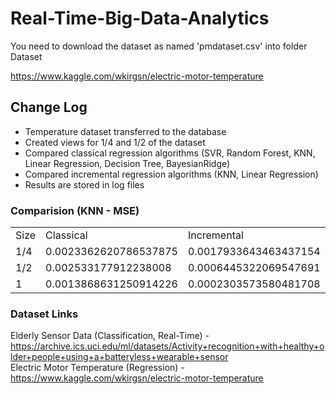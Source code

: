 # Real-Time-Big-Data-Analytics
You need to download the dataset as named 'pmdataset.csv' into folder Dataset


https://www.kaggle.com/wkirgsn/electric-motor-temperature


## Change Log
- Temperature dataset transferred to the database
- Created views for 1/4 and 1/2 of the dataset
- Compared classical regression algorithms (SVR, Random Forest, KNN, Linear Regression, Decision Tree, BayesianRidge) 
- Compared incremental regression algorithms (KNN, Linear Regression)
- Results are stored in log files

### Comparision (KNN - MSE)
<table>
  <tr>
    <td>Size</td>
    <td>Classical</td>
    <td>Incremental</td>
  </tr>
  <tr>
    <td>1/4</td>
    <td>0.0023362620786537875</td>
    <td>0.0017933643463437154</td>
  </tr>
  <tr>
    <td>1/2</td>
    <td>0.002533177912238008</td>
    <td>0.0006445322069547691</td>
  </tr>
  <tr>
    <td>1</td>
    <td>0.0013868631250914226</td>
    <td>0.0002303573580481708</td>
  </tr>
</table>

### Dataset Links
Elderly Sensor Data (Classification, Real-Time) - https://archive.ics.uci.edu/ml/datasets/Activity+recognition+with+healthy+older+people+using+a+batteryless+wearable+sensor<br>
Electric Motor Temperature (Regression) - https://www.kaggle.com/wkirgsn/electric-motor-temperature
